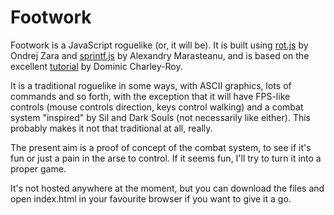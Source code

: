# Footwork

Footwork is a JavaScript roguelike (or, it will be). It is built using
[rot.js](https://github.com/ondras/rot.js) by Ondrej Zara and
[sprintf.js](https://github.com/alexei/sprintf.js) by Alexandry
Marasteanu, and is based on the excellent
[tutorial](http://www.codingcookies.com/2013/04/01/building-a-roguelike-in-javascript-part-1/)
by Dominic Charley-Roy.

It is a traditional roguelike in some ways, with ASCII graphics, lots
of commands and so forth, with the exception that it will have
FPS-like controls (mouse controls direction, keys control walking) and
a combat system "inspired" by Sil and Dark Souls (not necessarily like
either). This probably makes it not that traditional at all, really.

The present aim is a proof of concept of the combat system, to see if
it's fun or just a pain in the arse to control. If it seems fun, I'll
try to turn it into a proper game.

It's not hosted anywhere at the moment, but you can download the files
and open index.html in your favourite browser if you want to give it a
go.
